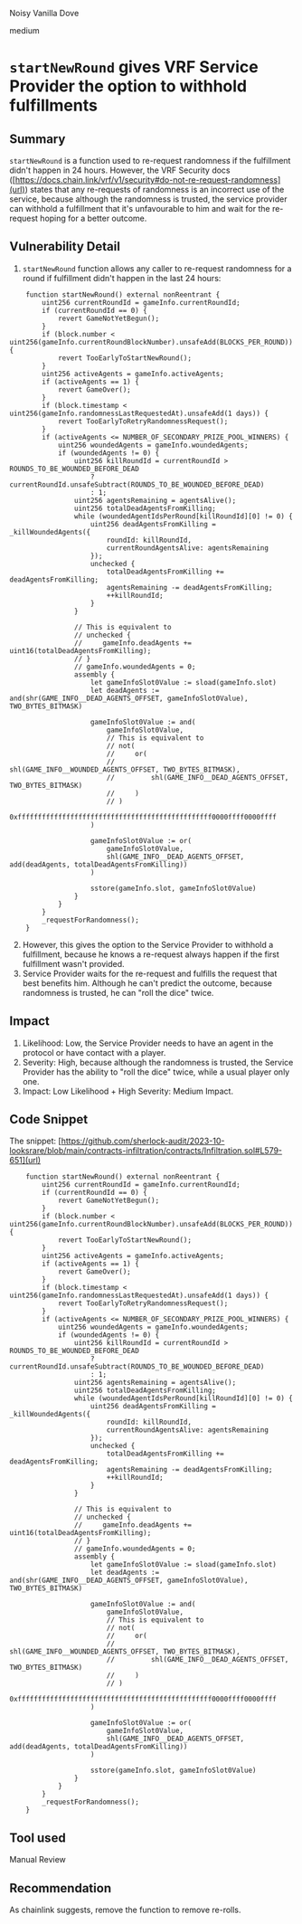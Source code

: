 Noisy Vanilla Dove

medium

# `startNewRound` gives VRF Service Provider the option to withhold fulfillments
## Summary
`startNewRound` is a function used to re-request randomness if the fulfillment didn't happen in 24 hours. However, the VRF Security docs ([https://docs.chain.link/vrf/v1/security#do-not-re-request-randomness](url)) states that any re-requests of randomness is an incorrect use of the service, because although the randomness is trusted, the service provider can withhold a fulfillment that it's unfavourable to him and wait for the re-request hoping for a better outcome.

## Vulnerability Detail
1. `startNewRound` function allows any caller to re-request randomness for a round if fulfillment didn't happen in the last 24 hours:
```solidity
    function startNewRound() external nonReentrant {
        uint256 currentRoundId = gameInfo.currentRoundId;
        if (currentRoundId == 0) { 
            revert GameNotYetBegun();
        }
        if (block.number < uint256(gameInfo.currentRoundBlockNumber).unsafeAdd(BLOCKS_PER_ROUND)) {
            revert TooEarlyToStartNewRound();
        }
        uint256 activeAgents = gameInfo.activeAgents;
        if (activeAgents == 1) {
            revert GameOver();
        }
        if (block.timestamp < uint256(gameInfo.randomnessLastRequestedAt).unsafeAdd(1 days)) {
            revert TooEarlyToRetryRandomnessRequest();
        }
        if (activeAgents <= NUMBER_OF_SECONDARY_PRIZE_POOL_WINNERS) {
            uint256 woundedAgents = gameInfo.woundedAgents;
            if (woundedAgents != 0) {
                uint256 killRoundId = currentRoundId > ROUNDS_TO_BE_WOUNDED_BEFORE_DEAD
                    ? currentRoundId.unsafeSubtract(ROUNDS_TO_BE_WOUNDED_BEFORE_DEAD)
                    : 1;
                uint256 agentsRemaining = agentsAlive();
                uint256 totalDeadAgentsFromKilling;
                while (woundedAgentIdsPerRound[killRoundId][0] != 0) {
                    uint256 deadAgentsFromKilling = _killWoundedAgents({
                        roundId: killRoundId,
                        currentRoundAgentsAlive: agentsRemaining
                    });
                    unchecked {
                        totalDeadAgentsFromKilling += deadAgentsFromKilling;
                        agentsRemaining -= deadAgentsFromKilling;
                        ++killRoundId;
                    }
                }

                // This is equivalent to
                // unchecked {
                //     gameInfo.deadAgents += uint16(totalDeadAgentsFromKilling);
                // }
                // gameInfo.woundedAgents = 0;
                assembly {
                    let gameInfoSlot0Value := sload(gameInfo.slot)
                    let deadAgents := and(shr(GAME_INFO__DEAD_AGENTS_OFFSET, gameInfoSlot0Value), TWO_BYTES_BITMASK)

                    gameInfoSlot0Value := and(
                        gameInfoSlot0Value,
                        // This is equivalent to
                        // not(
                        //     or(
                        //         shl(GAME_INFO__WOUNDED_AGENTS_OFFSET, TWO_BYTES_BITMASK),
                        //         shl(GAME_INFO__DEAD_AGENTS_OFFSET, TWO_BYTES_BITMASK)
                        //     )
                        // )
                        0xffffffffffffffffffffffffffffffffffffffffffffffff0000ffff0000ffff
                    )

                    gameInfoSlot0Value := or(
                        gameInfoSlot0Value,
                        shl(GAME_INFO__DEAD_AGENTS_OFFSET, add(deadAgents, totalDeadAgentsFromKilling))
                    )

                    sstore(gameInfo.slot, gameInfoSlot0Value)
                }
            }
        }
        _requestForRandomness();
    }
```
2. However, this gives the option to the Service Provider to withhold a fulfillment, because he knows a re-request always happen if the first fulfillment wasn't provided.
3. Service Provider waits for the re-request and fulfills the request that best benefits him. Although he can't predict the outcome, because randomness is trusted, he can "roll the dice" twice.

## Impact
1. Likelihood: Low, the Service Provider needs to have an agent in the protocol or have contact with a player.
2. Severity: High, because although the randomness is trusted, the Service Provider has the ability to "roll the dice" twice, while a usual player only one.
3. Impact: Low Likelihood + High Severity: Medium Impact.

## Code Snippet
The snippet:   [https://github.com/sherlock-audit/2023-10-looksrare/blob/main/contracts-infiltration/contracts/Infiltration.sol#L579-651](url)
```solidity
    function startNewRound() external nonReentrant {
        uint256 currentRoundId = gameInfo.currentRoundId;
        if (currentRoundId == 0) { 
            revert GameNotYetBegun();
        }
        if (block.number < uint256(gameInfo.currentRoundBlockNumber).unsafeAdd(BLOCKS_PER_ROUND)) {
            revert TooEarlyToStartNewRound();
        }
        uint256 activeAgents = gameInfo.activeAgents;
        if (activeAgents == 1) {
            revert GameOver();
        }
        if (block.timestamp < uint256(gameInfo.randomnessLastRequestedAt).unsafeAdd(1 days)) {
            revert TooEarlyToRetryRandomnessRequest();
        }
        if (activeAgents <= NUMBER_OF_SECONDARY_PRIZE_POOL_WINNERS) {
            uint256 woundedAgents = gameInfo.woundedAgents;
            if (woundedAgents != 0) {
                uint256 killRoundId = currentRoundId > ROUNDS_TO_BE_WOUNDED_BEFORE_DEAD
                    ? currentRoundId.unsafeSubtract(ROUNDS_TO_BE_WOUNDED_BEFORE_DEAD)
                    : 1;
                uint256 agentsRemaining = agentsAlive();
                uint256 totalDeadAgentsFromKilling;
                while (woundedAgentIdsPerRound[killRoundId][0] != 0) {
                    uint256 deadAgentsFromKilling = _killWoundedAgents({
                        roundId: killRoundId,
                        currentRoundAgentsAlive: agentsRemaining
                    });
                    unchecked {
                        totalDeadAgentsFromKilling += deadAgentsFromKilling;
                        agentsRemaining -= deadAgentsFromKilling;
                        ++killRoundId;
                    }
                }

                // This is equivalent to
                // unchecked {
                //     gameInfo.deadAgents += uint16(totalDeadAgentsFromKilling);
                // }
                // gameInfo.woundedAgents = 0;
                assembly {
                    let gameInfoSlot0Value := sload(gameInfo.slot)
                    let deadAgents := and(shr(GAME_INFO__DEAD_AGENTS_OFFSET, gameInfoSlot0Value), TWO_BYTES_BITMASK)

                    gameInfoSlot0Value := and(
                        gameInfoSlot0Value,
                        // This is equivalent to
                        // not(
                        //     or(
                        //         shl(GAME_INFO__WOUNDED_AGENTS_OFFSET, TWO_BYTES_BITMASK),
                        //         shl(GAME_INFO__DEAD_AGENTS_OFFSET, TWO_BYTES_BITMASK)
                        //     )
                        // )
                        0xffffffffffffffffffffffffffffffffffffffffffffffff0000ffff0000ffff
                    )

                    gameInfoSlot0Value := or(
                        gameInfoSlot0Value,
                        shl(GAME_INFO__DEAD_AGENTS_OFFSET, add(deadAgents, totalDeadAgentsFromKilling))
                    )

                    sstore(gameInfo.slot, gameInfoSlot0Value)
                }
            }
        }
        _requestForRandomness();
    }
```
## Tool used
Manual Review

## Recommendation
As chainlink suggests, remove the function to remove re-rolls.
